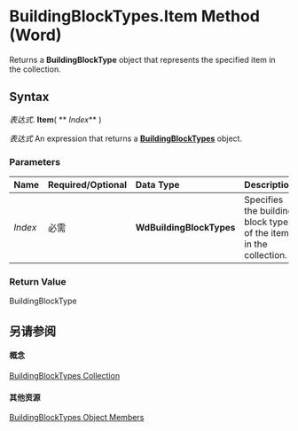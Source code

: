 
# BuildingBlockTypes.Item Method (Word)

Returns a  **BuildingBlockType** object that represents the specified item in the collection.


## Syntax

 _表达式_. **Item**( ** _Index_** )

 _表达式_ An expression that returns a **[BuildingBlockTypes](fb179437-b736-dd99-3aea-125346aa7a3d.md)** object.


### Parameters



|**Name**|**Required/Optional**|**Data Type**|**Description**|
|:-----|:-----|:-----|:-----|
| _Index_|必需|**WdBuildingBlockTypes**|Specifies the building block type of the item in the collection.|

### Return Value

BuildingBlockType


## 另请参阅


#### 概念


[BuildingBlockTypes Collection](fb179437-b736-dd99-3aea-125346aa7a3d.md)
#### 其他资源


[BuildingBlockTypes Object Members](http://msdn.microsoft.com/library/7a3ff78e-b45e-ab0e-dbe5-ea3e3d17a6a8%28Office.15%29.aspx)